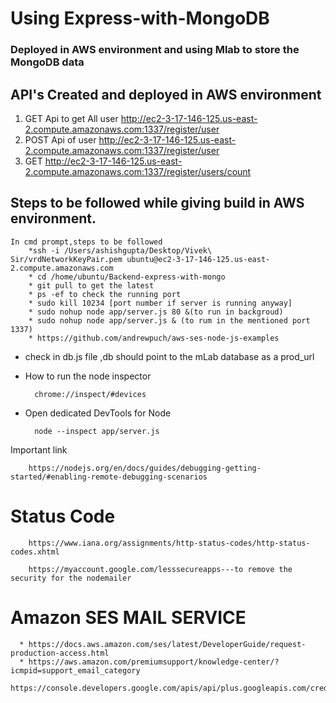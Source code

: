 # Using Express-with-MongoDB #


### Deployed in AWS environment and using Mlab to store the MongoDB data

## API's Created and deployed in AWS environment

<!-- 1) GET Api of trip summary http://ec2-3-17-146-125.us-east-2.compute.amazonaws.com:1337/truck/tripSummary
2) POST Api of trip summary ec2-3-17-146-125.us-east-2.compute.amazonaws.com:1337/truck/tripSummary
    * schema to use or sent the data:

    Mock data ,set in body section :   
	    
			{
				"truckNo": "UP78-1190",
				"status": "Completed",
				"tripDetails": {
					"from": "Bangalore",
					"to": "Kanpur",
					"startDate": "26-12-2018",
					"endDate": "29-12-2018"
				},
				"partyDetails": {
					"soldToParty": "Laxmi Enterprises",
					"contactDetails": 9900543957,
					"amount": 420,
					"paid": "unPaid"
				}
			}

	Headers :

	      content-type: application/json 	 -->
   
1) GET Api to get All user http://ec2-3-17-146-125.us-east-2.compute.amazonaws.com:1337/register/user
2) POST Api of user http://ec2-3-17-146-125.us-east-2.compute.amazonaws.com:1337/register/user
3) GET http://ec2-3-17-146-125.us-east-2.compute.amazonaws.com:1337/register/users/count
   	
## Steps to be followed while giving build in AWS environment.

	In cmd prompt,steps to be followed
		*ssh -i /Users/ashishgupta/Desktop/Vivek\ Sir/vrdNetworkKeyPair.pem ubuntu@ec2-3-17-146-125.us-east-2.compute.amazonaws.com
		* cd /home/ubuntu/Backend-express-with-mongo
		* git pull to get the latest
		* ps -ef to check the running port
		* sudo kill 10234 [port number if server is running anyway]
		* sudo nohup node app/server.js 80 &(to run in backgroud)
		* sudo nohup node app/server.js & (to rum in the mentioned port 1337)
		* https://github.com/andrewpuch/aws-ses-node-js-examples

* check in db.js file ,db should point to the mLab database as a prod_url

* How to run the node inspector

        chrome://inspect/#devices

* Open dedicated DevTools for Node


        node --inspect app/server.js


Important link
       
	    https://nodejs.org/en/docs/guides/debugging-getting-started/#enabling-remote-debugging-scenarios

# Status Code 
   
        https://www.iana.org/assignments/http-status-codes/http-status-codes.xhtml

	    https://myaccount.google.com/lesssecureapps---to remove the security for the nodemailer
	
# Amazon SES MAIL SERVICE
    
	  * https://docs.aws.amazon.com/ses/latest/DeveloperGuide/request-production-access.html
	  * https://aws.amazon.com/premiumsupport/knowledge-center/?icmpid=support_email_category
	  https://console.developers.google.com/apis/api/plus.googleapis.com/credentials
